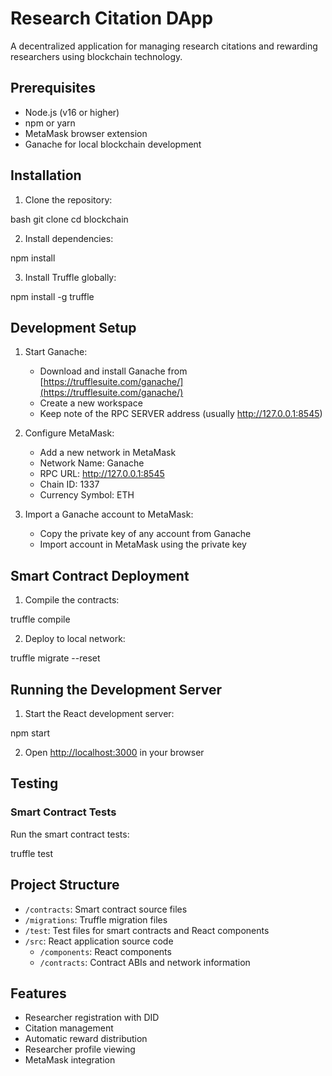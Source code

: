 # Research Citation DApp

A decentralized application for managing research citations and rewarding researchers using blockchain technology.

## Prerequisites

- Node.js (v16 or higher)
- npm or yarn
- MetaMask browser extension
- Ganache for local blockchain development

## Installation

1. Clone the repository:

bash
git clone <repository-url>
cd blockchain

2. Install dependencies:

npm install

3. Install Truffle globally:

npm install -g truffle

## Development Setup

1. Start Ganache:

   - Download and install Ganache from [https://trufflesuite.com/ganache/](https://trufflesuite.com/ganache/)
   - Create a new workspace
   - Keep note of the RPC SERVER address (usually http://127.0.0.1:8545)

2. Configure MetaMask:

   - Add a new network in MetaMask
   - Network Name: Ganache
   - RPC URL: http://127.0.0.1:8545
   - Chain ID: 1337
   - Currency Symbol: ETH

3. Import a Ganache account to MetaMask:
   - Copy the private key of any account from Ganache
   - Import account in MetaMask using the private key

## Smart Contract Deployment

1. Compile the contracts:

truffle compile

2. Deploy to local network:

truffle migrate --reset

## Running the Development Server

1. Start the React development server:

npm start

2. Open [http://localhost:3000](http://localhost:3000) in your browser

## Testing

### Smart Contract Tests

Run the smart contract tests:

truffle test

## Project Structure

- `/contracts`: Smart contract source files
- `/migrations`: Truffle migration files
- `/test`: Test files for smart contracts and React components
- `/src`: React application source code
  - `/components`: React components
  - `/contracts`: Contract ABIs and network information

## Features

- Researcher registration with DID
- Citation management
- Automatic reward distribution
- Researcher profile viewing
- MetaMask integration
